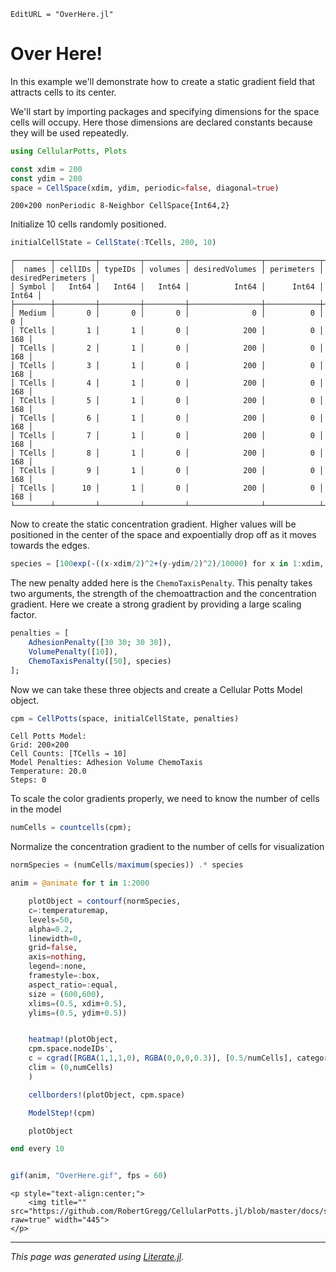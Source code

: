 ```@meta
EditURL = "OverHere.jl"
```

# Over Here!

In this example we'll demonstrate how to create a static gradient field that attracts cells to its center.

We'll start by importing packages and specifying dimensions for the space cells will occupy. Here those dimensions are declared constants because they will be used repeatedly.

````julia
using CellularPotts, Plots

const xdim = 200
const ydim = 200
space = CellSpace(xdim, ydim, periodic=false, diagonal=true)
````

````
200×200 nonPeriodic 8-Neighbor CellSpace{Int64,2}
````

Initialize 10 cells randomly positioned.

````julia
initialCellState = CellState(:TCells, 200, 10)
````

````
┌────────┬─────────┬─────────┬─────────┬────────────────┬────────────┬───────────────────┐
│  names │ cellIDs │ typeIDs │ volumes │ desiredVolumes │ perimeters │ desiredPerimeters │
│ Symbol │   Int64 │   Int64 │   Int64 │          Int64 │      Int64 │             Int64 │
├────────┼─────────┼─────────┼─────────┼────────────────┼────────────┼───────────────────┤
│ Medium │       0 │       0 │       0 │              0 │          0 │                 0 │
│ TCells │       1 │       1 │       0 │            200 │          0 │               168 │
│ TCells │       2 │       1 │       0 │            200 │          0 │               168 │
│ TCells │       3 │       1 │       0 │            200 │          0 │               168 │
│ TCells │       4 │       1 │       0 │            200 │          0 │               168 │
│ TCells │       5 │       1 │       0 │            200 │          0 │               168 │
│ TCells │       6 │       1 │       0 │            200 │          0 │               168 │
│ TCells │       7 │       1 │       0 │            200 │          0 │               168 │
│ TCells │       8 │       1 │       0 │            200 │          0 │               168 │
│ TCells │       9 │       1 │       0 │            200 │          0 │               168 │
│ TCells │      10 │       1 │       0 │            200 │          0 │               168 │
└────────┴─────────┴─────────┴─────────┴────────────────┴────────────┴───────────────────┘

````

Now to create the static concentration gradient. Higher values will be positioned in the center of the space and expoentially drop off as it moves towards the edges.

````julia
species = [100exp(-((x-xdim/2)^2+(y-ydim/2)^2)/10000) for x in 1:xdim, y in 1:ydim];
````

The new penalty added here is the `ChemoTaxisPenalty`. This penalty takes two arguments, the strength of the chemoattraction and the concentration gradient. Here we create a strong gradient by providing a large scaling factor.

````julia
penalties = [
    AdhesionPenalty([30 30; 30 30]),
    VolumePenalty([10]),
    ChemoTaxisPenalty([50], species)
];
````

Now we can take these three objects and create a Cellular Potts Model object.

````julia
cpm = CellPotts(space, initialCellState, penalties)
````

````
Cell Potts Model:
Grid: 200×200
Cell Counts: [TCells → 10]
Model Penalties: Adhesion Volume ChemoTaxis
Temperature: 20.0
Steps: 0
````

To scale the color gradients properly, we need to know the number of cells in the model

````julia
numCells = countcells(cpm);
````

Normalize the concentration gradient to the number of cells for visualization

````julia
normSpecies = (numCells/maximum(species)) .* species

anim = @animate for t in 1:2000

    plotObject = contourf(normSpecies,
    c=:temperaturemap,
    levels=50,
    alpha=0.2,
    linewidth=0,
    grid=false,
    axis=nothing,
    legend=:none,
    framestyle=:box,
    aspect_ratio=:equal,
    size = (600,600),
    xlims=(0.5, xdim+0.5),
    ylims=(0.5, ydim+0.5))


    heatmap!(plotObject,
    cpm.space.nodeIDs',
    c = cgrad([RGBA(1,1,1,0), RGBA(0,0,0,0.3)], [0.5/numCells], categorical=true),
    clim = (0,numCells)
    )

    cellborders!(plotObject, cpm.space)

    ModelStep!(cpm)

    plotObject

end every 10


gif(anim, "OverHere.gif", fps = 60)
````

```@raw html
<p style="text-align:center;">
    <img title="" src="https://github.com/RobertGregg/CellularPotts.jl/blob/master/docs/src/ExampleGallery/OverHere/OverHere.gif?raw=true" width="445">
</p>
```


---

*This page was generated using [Literate.jl](https://github.com/fredrikekre/Literate.jl).*

